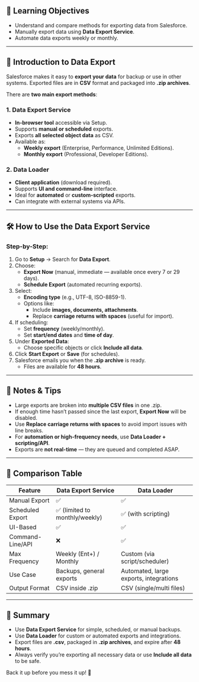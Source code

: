 ## 🎯 Learning Objectives

- Understand and compare methods for exporting data from Salesforce.
- Manually export data using **Data Export Service**.
- Automate data exports weekly or monthly.

---

## 🚀 Introduction to Data Export

Salesforce makes it easy to **export your data** for backup or use in other systems. Exported files are in **CSV** format and packaged into **.zip archives**.

There are **two main export methods**:

### 1. Data Export Service
- **In-browser tool** accessible via Setup.
- Supports **manual or scheduled** exports.
- Exports **all selected object data** as CSV.
- Available as:
  - **Weekly export** (Enterprise, Performance, Unlimited Editions).
  - **Monthly export** (Professional, Developer Editions).

### 2. Data Loader
- **Client application** (download required).
- Supports **UI and command-line** interface.
- Ideal for **automated** or **custom-scripted** exports.
- Can integrate with external systems via APIs.

---

## 🛠️ How to Use the Data Export Service

### Step-by-Step:

1. Go to **Setup** → Search for **Data Export**.
2. Choose:
   - **Export Now** (manual, immediate — available once every 7 or 29 days).
   - **Schedule Export** (automated recurring exports).
3. Select:
   - **Encoding type** (e.g., UTF-8, ISO-8859-1).
   - Options like:
     - Include **images, documents, attachments**.
     - Replace **carriage returns with spaces** (useful for import).
4. If scheduling:
   - Set **frequency** (weekly/monthly).
   - Set **start/end dates** and **time of day**.
5. Under **Exported Data**:
   - Choose specific objects or click **Include all data**.
6. Click **Start Export** or **Save** (for schedules).
7. Salesforce emails you when the **.zip archive** is ready.
   - Files are available for **48 hours**.

---

## 🧠 Notes & Tips

- Large exports are broken into **multiple CSV files** in one .zip.
- If enough time hasn’t passed since the last export, **Export Now** will be disabled.
- Use **Replace carriage returns with spaces** to avoid import issues with line breaks.
- For **automation or high-frequency needs**, use **Data Loader + scripting/API**.
- Exports are **not real-time** — they are queued and completed ASAP.

---

## 🧾 Comparison Table

| Feature                     | Data Export Service      | Data Loader                |
|----------------------------|--------------------------|----------------------------|
| Manual Export              | ✅                        | ✅                          |
| Scheduled Export           | ✅ (limited to monthly/weekly) | ✅ (with scripting)    |
| UI-Based                   | ✅                        | ✅                          |
| Command-Line/API           | ❌                        | ✅                          |
| Max Frequency              | Weekly (Ent+) / Monthly  | Custom (via script/scheduler) |
| Use Case                   | Backups, general exports | Automated, large exports, integrations |
| Output Format              | CSV inside .zip          | CSV (single/multi files)   |

---

## 📌 Summary

- Use **Data Export Service** for simple, scheduled, or manual backups.
- Use **Data Loader** for custom or automated exports and integrations.
- Export files are **.csv**, packaged in **.zip archives**, and expire after **48 hours**.
- Always verify you’re exporting all necessary data or use **Include all data** to be safe.

Back it up before you mess it up! 💾
